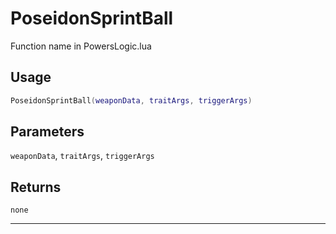 # PoseidonSprintBall
Function name in PowersLogic.lua
## Usage
```lua
PoseidonSprintBall(weaponData, traitArgs, triggerArgs)
```
## Parameters
`weaponData`, `traitArgs`, `triggerArgs`
## Returns
`none`

---